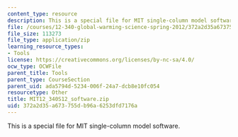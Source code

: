 ```yaml
---
content_type: resource
description: This is a special file for MIT single-column model software.
file: /courses/12-340-global-warming-science-spring-2012/372a2d35a673755db96a6253dfd7176a_MIT12_340S12_software.zip
file_size: 113273
file_type: application/zip
learning_resource_types:
- Tools
license: https://creativecommons.org/licenses/by-nc-sa/4.0/
ocw_type: OCWFile
parent_title: Tools
parent_type: CourseSection
parent_uid: ada5794d-5234-006f-24a7-dcb8e10fc054
resourcetype: Other
title: MIT12_340S12_software.zip
uid: 372a2d35-a673-755d-b96a-6253dfd7176a
---
```

This is a special file for MIT single-column model software.
